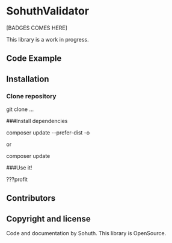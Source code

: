 # SohuthValidator

[BADGES COMES HERE]

This library is a work in progress.

## Code Example


## Installation

### Clone repository

git clone ...

###Install dependencies

composer update --prefer-dist -o

or

composer update

###Use it!

???profit

## Contributors


## Copyright and license

Code and documentation by Sohuth. This library is OpenSource.
